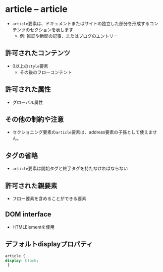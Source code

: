# article – article

- `article`要素は、ドキュメントまたはサイトの独立した部分を形成するコンテンツのセクションを表します
    - 例: 雑誌や新聞の記事、またはブログのエントリー

## 許可されたコンテンツ

- 0以上の`style`要素
    - その後のフローコンテント

## 許可された属性

- グローバル属性


## その他の制約や注意

- セクショニング要素の`article`要素は、address要素の子孫として使えません。

## タグの省略

- `article`要素は開始タグと終了タグを持たなければならない

## 許可された親要素

- フロー要素を含めることができる要素

## DOM interface

- HTMLElementを使用

## デフォルトdisplayプロパティ

```css
article {
display: block;
 }
```
